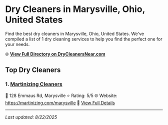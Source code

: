 # Dry Cleaners in Marysville, Ohio, United States

Find the best dry cleaners in Marysville, Ohio, United States. We've compiled a list of 1 dry cleaning services to help you find the perfect one for your needs.

🌐 **[View Full Directory on DryCleanersNear.com](https://drycleanersnear.com/city/US/Ohio/Marysville)**

## Top Dry Cleaners

### 1. [Martinizing Cleaners](https://drycleanersnear.com/dryCleaner/689aa0642abe37ea0a6563d0/martinizing-cleaners)
📍 128 Emmaus Rd, Marysville
⭐ Rating: 5/5
🌐 Website: https://martinizing.com/marysville
🔗 [View Full Details](https://drycleanersnear.com/dryCleaner/689aa0642abe37ea0a6563d0/martinizing-cleaners)


---

*Last updated: 8/22/2025*
